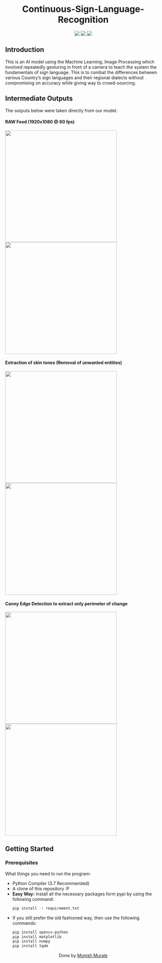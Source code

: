 <h1 align="center">
  Continuous-Sign-Language-Recognition
</h1>

<p align="center">
  <a href="https://www.python.org"><img src="https://img.shields.io/badge/language-python-blue.svg?style=flat"></a>
  <a href="#"><img src="https://img.shields.io/github/last-commit/axenhammer/Sign-Language-Translator.svg"></a>
  <a href="/LICENSE.md"><img src="https://img.shields.io/github/license/axenhammer/Sign-Language-Translator.svg?color=blue"></a>
</p>


## Introduction
This is an AI model using the Machine Learning, Image Processing which involved repeatedly gesturing in front of a camera to teach the system the fundamentals of sign language. This is to combat the differences between various Country’s sign languages and their regional dialects without compromising on accuracy while giving way to crowd-sourcing.


## Intermediate Outputs
The outputs below were taken directly from our model.
#### RAW Feed (1920x1080 @ 60 fps)
<img src="/docs/gifs/rawf_everyone.gif" width="360"/><img src="/docs/gifs/rawf_kk.gif" width="360"/>

#### Extraction of skin tones (Removal of unwanted entities)
<img src="/docs/gifs/skin_ext_everyone.gif" width="360"/><img src="/docs/gifs/skin_kk.gif" width="360"/>

#### Canny Edge Detection to extract only perimeter of change
<img src="/docs/gifs/edges_everyone.gif" width="360"/><img src="/docs/gifs/edges_kk.gif" width="360"/>


## Getting Started
### Prerequisites
What things you need to run the program:
- Python Compiler (3.7 Recommended)
- A clone of this repository :P
- **Easy Way:** Install all the necessary packages form pypi by using the following command:
  ```bash
  pip install -r requirement.txt
  ```
- If you still prefer the old fashioned way, then use the following commands:
    ```bash
    pip install opencv-python
    pip install matplotlib
    pip install numpy
    pip install tqdm
    ```



<p align="center">
  Done by <a href="https://github.com/monish33">Monish Murale</a>
</p>



